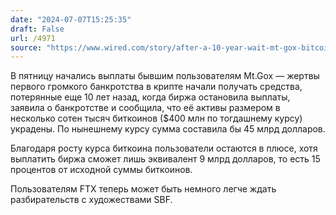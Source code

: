 ```yaml
---
date: "2024-07-07T15:25:35"
draft: False
url: /4971
source: "https://www.wired.com/story/after-a-10-year-wait-mt-gox-bitcoin-is-finally-being-returned/"
---
```


В пятницу начались выплаты бывшим пользователям Mt.Gox — жертвы первого громкого банкротства в крипте начали получать средства, потерянные еще 10 лет назад, когда биржа остановила выплаты, заявила о банкротстве и сообщила, что её активы размером в несколько сотен тысяч биткоинов ($400 млн по тогдашнему курсу) украдены. По нынешнему курсу сумма составила бы 45 млрд долларов.

Благодаря росту курса биткоина пользователи остаются в плюсе, хотя выплатить биржа сможет лишь эквивалент 9 млрд долларов, то есть 15 процентов от исходной суммы биткоинов.

Пользователям FTX теперь может быть немного легче ждать разбирательств с художествами SBF.
